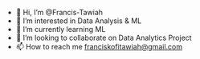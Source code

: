 - 👋 Hi, I’m @Francis-Tawiah
- 👀 I’m interested in Data Analysis & ML
- 🌱 I’m currently learning ML
- 💞️ I’m looking to collaborate on Data Analytics Project
- 📫 How to reach me franciskofitawiah@gmail.com

<!---
Francis-Tawiah/Francis-Tawiah is a ✨ special ✨ repository because its `README.md` (this file) appears on your GitHub profile.
You can click the Preview link to take a look at your changes.
--->

